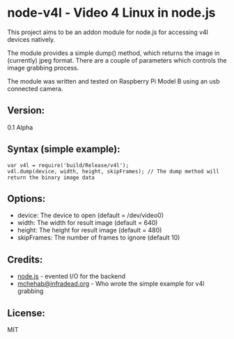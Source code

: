 node-v4l - Video 4 Linux in node.js
===


This project aims to be an addon module for node.js for accessing v4l devices natively.

The module provides a simple dump() method, which returns the image in (currently)
jpeg format. There are a couple of parameters which controls the image grabbing process.

The module was written and tested on Raspberry Pi Model B using an usb connected camera.

Version:
---

0.1 Alpha


Syntax (simple example):
---

```
var v4l = require('build/Release/v4l');
v4l.dump(device, width, height, skipFrames); // The dump method will return the binary image data
```

Options:
---

- device: The device to open (default = /dev/video0)
- width: The width for result image (default = 640)
- height: The height for result image (default = 480)
- skipFrames: The number of frames to ignore (default 10)


Credits:
---

* [node.js] - evented I/O for the backend
* [mchehab@infradead.org] - Who wrote the simple example for v4l grabbing


License:
---
MIT

[node.js]:http://nodejs.org
[mchehab@infradead.org]:http://linuxtv.org/downloads/v4l-dvb-apis/v4l2grab-example.html
